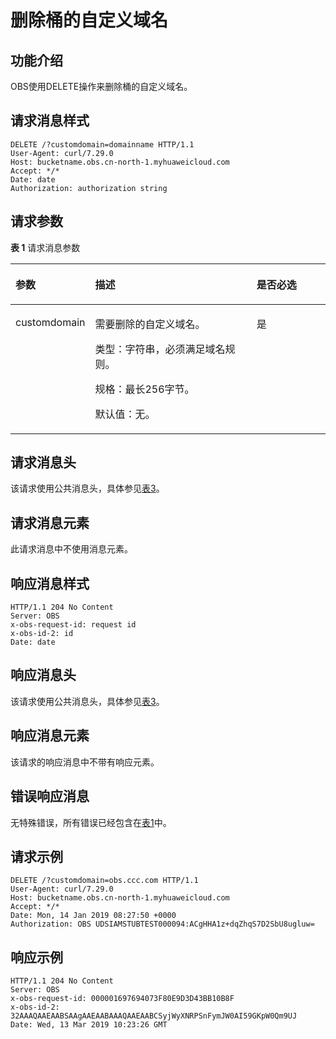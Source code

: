# 删除桶的自定义域名<a name="ZH-CN_TOPIC_0150364584"></a>

## 功能介绍<a name="section137721429163611"></a>

OBS使用DELETE操作来删除桶的自定义域名。

## 请求消息样式<a name="section331952113719"></a>

```
DELETE /?customdomain=domainname HTTP/1.1
User-Agent: curl/7.29.0
Host: bucketname.obs.cn-north-1.myhuaweicloud.com 
Accept: */*
Date: date
Authorization: authorization string
```

## 请求参数<a name="section99761026183718"></a>

**表 1**  请求消息参数

<a name="table34931235193212"></a>
<table><thead align="left"><tr id="row195001352328"><th class="cellrowborder" valign="top" width="22.430000000000003%" id="mcps1.2.4.1.1"><p id="p750214358321"><a name="p750214358321"></a><a name="p750214358321"></a>参数</p>
</th>
<th class="cellrowborder" valign="top" width="53.260000000000005%" id="mcps1.2.4.1.2"><p id="p95049355327"><a name="p95049355327"></a><a name="p95049355327"></a>描述</p>
</th>
<th class="cellrowborder" valign="top" width="24.310000000000002%" id="mcps1.2.4.1.3"><p id="p185061235143215"><a name="p185061235143215"></a><a name="p185061235143215"></a>是否必选</p>
</th>
</tr>
</thead>
<tbody><tr id="row175081135133212"><td class="cellrowborder" valign="top" width="22.430000000000003%" headers="mcps1.2.4.1.1 "><p id="p19510123510324"><a name="p19510123510324"></a><a name="p19510123510324"></a>customdomain</p>
</td>
<td class="cellrowborder" valign="top" width="53.260000000000005%" headers="mcps1.2.4.1.2 "><p id="p16551024153319"><a name="p16551024153319"></a><a name="p16551024153319"></a>需要删除的自定义域名。</p>
<p id="p3653204810576"><a name="p3653204810576"></a><a name="p3653204810576"></a>类型：字符串，必须满足域名规则。</p>
<p id="p154809270334"><a name="p154809270334"></a><a name="p154809270334"></a>规格：最长256字节。</p>
<p id="p163341526203219"><a name="p163341526203219"></a><a name="p163341526203219"></a>默认值：无。</p>
</td>
<td class="cellrowborder" valign="top" width="24.310000000000002%" headers="mcps1.2.4.1.3 "><p id="p853293516321"><a name="p853293516321"></a><a name="p853293516321"></a>是</p>
</td>
</tr>
</tbody>
</table>

## 请求消息头<a name="section103169407369"></a>

该请求使用公共消息头，具体参见[表3](REST-API介绍.md#table25197309)。

## 请求消息元素<a name="section12410140203613"></a>

此请求消息中不使用消息元素。

## 响应消息样式<a name="section311855514451"></a>

```
HTTP/1.1 204 No Content
Server: OBS
x-obs-request-id: request id 
x-obs-id-2: id 
Date: date
```

## 响应消息头<a name="section1033718854612"></a>

该请求使用公共消息头，具体参见[表3](REST-API介绍.md#table25197309)。

## 响应消息元素<a name="section1193415543460"></a>

该请求的响应消息中不带有响应元素。

## 错误响应消息<a name="section69808131474"></a>

无特殊错误，所有错误已经包含在[表1](错误码列表.md#d0e843)中。

## 请求示例<a name="section1898063115476"></a>

```
DELETE /?customdomain=obs.ccc.com HTTP/1.1
User-Agent: curl/7.29.0
Host: bucketname.obs.cn-north-1.myhuaweicloud.com 
Accept: */*
Date: Mon, 14 Jan 2019 08:27:50 +0000
Authorization: OBS UDSIAMSTUBTEST000094:ACgHHA1z+dqZhqS7D2SbU8ugluw=
```

## 响应示例<a name="section10137146134719"></a>

```
HTTP/1.1 204 No Content
Server: OBS
x-obs-request-id: 000001697694073F80E9D3D43BB10B8F
x-obs-id-2: 32AAAQAAEAABSAAgAAEAABAAAQAAEAABCSyjWyXNRPSnFymJW0AI59GKpW0Qm9UJ
Date: Wed, 13 Mar 2019 10:23:26 GMT
```

